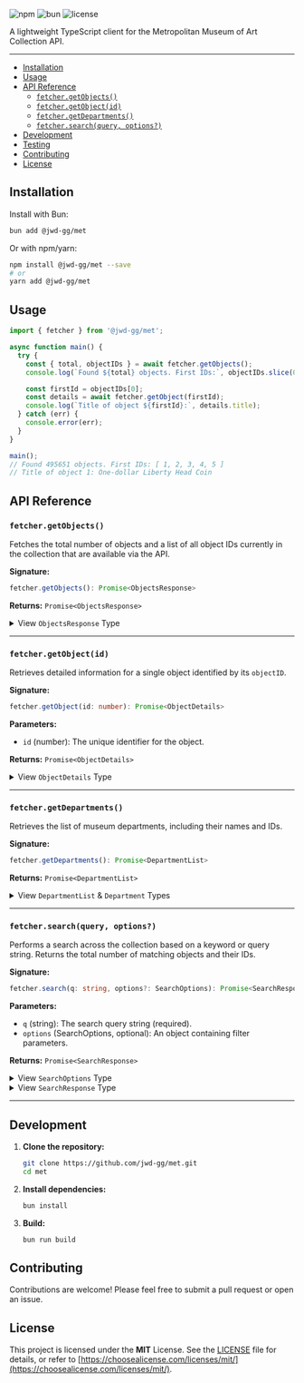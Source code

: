 ![npm](https://img.shields.io/npm/v/@jwd-gg/met?color=blue) ![bun](https://img.shields.io/badge/runtime-Bun-pink) ![license](https://img.shields.io/badge/license-MIT-green)

A lightweight TypeScript client for the Metropolitan Museum of Art Collection API.

---

- [Installation](#installation)
- [Usage](#usage)
- [API Reference](#api-reference)
  - [`fetcher.getObjects()`](#fetchergetobjects)
  - [`fetcher.getObject(id)`](#fetchergetobjectid)
  - [`fetcher.getDepartments()`](#fetchergetdepartments)
  - [`fetcher.search(query, options?)`](#fetchersearchqueryoptions)
- [Development](#development)
- [Testing](#testing)
- [Contributing](#contributing)
- [License](#license)

## Installation

Install with Bun:

```bash
bun add @jwd-gg/met
```

Or with npm/yarn:

```bash
npm install @jwd-gg/met --save
# or
yarn add @jwd-gg/met
```

## Usage

```ts
import { fetcher } from '@jwd-gg/met';

async function main() {
  try {
    const { total, objectIDs } = await fetcher.getObjects();
    console.log(`Found ${total} objects. First IDs:`, objectIDs.slice(0, 5));

    const firstId = objectIDs[0];
    const details = await fetcher.getObject(firstId);
    console.log(`Title of object ${firstId}:`, details.title);
  } catch (err) {
    console.error(err);
  }
}

main();
// Found 495651 objects. First IDs: [ 1, 2, 3, 4, 5 ]
// Title of object 1: One-dollar Liberty Head Coin
```


## API Reference

### `fetcher.getObjects()`

Fetches the total number of objects and a list of all object IDs currently in the collection that are available via the API.

**Signature:**
```typescript
fetcher.getObjects(): Promise<ObjectsResponse>
```

**Returns:** `Promise<ObjectsResponse>`

<details>
  <summary>View <code>ObjectsResponse</code> Type</summary>

  ```typescript
  export interface ObjectsResponse {
    /** The total number of object IDs */
    total: number;
    /** An array of object IDs */
    objectIDs: number[];
  }
  ```
</details>

---

### `fetcher.getObject(id)`

Retrieves detailed information for a single object identified by its `objectID`.

**Signature:**
```typescript
fetcher.getObject(id: number): Promise<ObjectDetails>
```

**Parameters:**
- `id` (number): The unique identifier for the object.

**Returns:** `Promise<ObjectDetails>`

<details>
  <summary>View <code>ObjectDetails</code> Type</summary>

  ```typescript
  // Note: Some fields are optional and may not be present for all objects.

  interface Constituent {
    constituentID: number;
    role: string;
    name: string;
    constituentULAN_URL?: string;
    constituentWikidata_URL?: string;
    gender?: string;
  }

  interface ElementMeasurements {
    Height?: number;
    Width?: number;
    Depth?: number;
    Length?: number;
    [key: string]: number | undefined;
  }

  interface Measurement {
    elementName: string;
    elementDescription: string | null;
    elementMeasurements: ElementMeasurements;
  }

  interface ParsedDimension {
    element: string;
    dimensionType: string;
    dimension: number;
  }

  interface Tag {
    term: string;
    AAT_URL: string;
    Wikidata_URL?: string;
  }

  export interface ObjectDetails {
    /** A unique identifier for the object */
    objectID: number;
    /** Indicates if the object is a highlight */
    isHighlight: boolean;
    /** The object's accession number */
    accessionNumber: string;
    /** The year the object was accessioned */
    accessionYear: string;
    /** Indicates if the object is in the public domain */
    isPublicDomain: boolean;
    /** URL to the primary image */
    primaryImage: string;
    /** URL to a smaller version of the primary image */
    primaryImageSmall: string;
    /** URLs to additional images, if available */
    additionalImages: string[];
    /** Information about the artists or makers */
    constituents: Constituent[] | null;
    /** The department associated with the object */
    department: string;
    /** The type of object */
    objectName: string;
    /** The title of the object */
    title: string;
    /** Information about the culture or people associated with the object */
    culture: string;
    /** The historical period */
    period: string;
    /** The dynasty, if applicable */
    dynasty: string;
    /** The reign, if applicable */
    reign: string;
    /** Portfolio information, if applicable */
    portfolio: string;
    /** Role of the primary artist */
    artistRole: string;
    /** Prefix for the artist's name */
    artistPrefix: string;
    /** Display name for the artist */
    artistDisplayName: string;
    /** Biographical information for the artist */
    artistDisplayBio: string;
    /** Suffix for the artist's name */
    artistSuffix: string;
    /** Sorted version of the artist's name */
    artistAlphaSort: string;
    /** Nationality of the artist */
    artistNationality: string;
    /** Start year of the artist's life */
    artistBeginDate: string;
    /** End year of the artist's life */
    artistEndDate: string;
    /** Gender of the artist */
    artistGender?: string;
    /** Wikidata URL for the artist */
    artistWikidata_URL?: string;
    /** ULAN URL for the artist */
    artistULAN_URL?: string;
    /** Date of the object's creation or origin */
    objectDate: string;
    /** Start year for the object's date */
    objectBeginDate: number;
    /** End year for the object's date */
    objectEndDate: number;
    /** Materials used to create the object */
    medium: string;
    /** Text description of the object's dimensions */
    dimensions: string;
    /** Parsed dimensions, if available */
    dimensionsParsed: ParsedDimension[] | null;
    /** Detailed measurements, if available */
    measurements: Measurement[] | null;
    /** Credit line for the object */
    creditLine: string;
    /** Type of geographical location associated with the object */
    geographyType: string;
    /** City associated with the object */
    city: string;
    /** State associated with the object */
    state: string;
    /** County associated with the object */
    county: string;
    /** Country associated with the object */
    country: string;
    /** Region associated with the object */
    region: string;
    /** Subregion associated with the object */
    subregion: string;
    /** Locale associated with the object */
    locale: string;
    /** Locus associated with the object */
    locus: string;
    /** Excavation site, if applicable */
    excavation: string;
    /** River associated with the object */
    river: string;
    /** General classification of the object */
    classification: string;
    /** Rights and reproduction information */
    rightsAndReproduction: string;
    /** Link to an external resource, often the object page on metmuseum.org */
    linkResource: string;
    /** Date the metadata was last updated */
    metadataDate: string;
    /** Repository where the object is held (usually "The Metropolitan Museum of Art") */
    repository: string;
    /** URL to the object's page on metmuseum.org */
    objectURL: string;
    /** Associated tags or keywords */
    tags: Tag[] | null;
    /** Wikidata URL for the object */
    objectWikidata_URL?: string;
    /** Indicates if the object is considered a timeline work */
    isTimelineWork: boolean;
    /** Gallery number where the object might be displayed */
    GalleryNumber: string;
  }
  ```
</details>

---

### `fetcher.getDepartments()`

Retrieves the list of museum departments, including their names and IDs.

**Signature:**
```typescript
fetcher.getDepartments(): Promise<DepartmentList>
```

**Returns:** `Promise<DepartmentList>`

<details>
  <summary>View <code>DepartmentList</code> & <code>Department</code> Types</summary>

  ```typescript
  export interface Department {
    /** A unique identifier for the department */
    departmentId: number;
    /** The display name of the department */
    displayName: string;
  }

  /** An array of Department objects */
  export type DepartmentList = Department[];
  ```
</details>

---

### `fetcher.search(query, options?)`

Performs a search across the collection based on a keyword or query string. Returns the total number of matching objects and their IDs.

**Signature:**
```typescript
fetcher.search(q: string, options?: SearchOptions): Promise<SearchResponse>
```

**Parameters:**
- `q` (string): The search query string (required).
- `options` (SearchOptions, optional): An object containing filter parameters.

**Returns:** `Promise<SearchResponse>`

<details>
  <summary>View <code>SearchOptions</code> Type</summary>

  ```typescript
  export interface SearchOptions {
    /** Set to true to search only for highlighted objects. */
    isHighlight?: boolean;
    /** Set to true to search only against the title field. */
    title?: boolean;
    /** Set to true to search only against the subject keyword tags field. */
    tags?: boolean;
    /** Restricts search to a specific department by ID. */
    departmentId?: number;
    /** Set to true to search only for objects currently on view. */
    isOnView?: boolean;
    /** Set to true to search only against the artist name or culture field. */
    artistOrCulture?: boolean;
    /** Filter by medium. Accepts a single string or an array of strings (e.g., "Paintings", ["Ceramics", "Furniture"]). */
    medium?: string | string[];
    /** Set to true to search only for objects with images. */
    hasImages?: boolean;
    /** Filter by geographic location. Accepts a single string or an array of strings (e.g., "Europe", ["France", "Paris"]). */
    geoLocation?: string | string[];
    /** Start year for date range filter (inclusive). Requires dateEnd. */
    dateBegin?: number;
    /** End year for date range filter (inclusive). Requires dateBegin. */
    dateEnd?: number;
  }
  ```
</details>

<details>
  <summary>View <code>SearchResponse</code> Type</summary>

  ```typescript
  export interface SearchResponse {
    /** The total number of objects matching the search query */
    total: number;
    /** An array of object IDs matching the search query. Can be null if no results are found. */
    objectIDs: number[] | null; // API documentation notes it can be null
  }
  ```
</details>

---

## Development

1.  **Clone the repository:**
    ```bash
    git clone https://github.com/jwd-gg/met.git
    cd met
    ```
2.  **Install dependencies:**
    ```bash
    bun install
    ```
3.  **Build:**
    ```bash
    bun run build
    ```

## Contributing

Contributions are welcome! Please feel free to submit a pull request or open an issue.

## License

This project is licensed under the **MIT** License. See the [LICENSE](LICENSE) file for details, or refer to [https://choosealicense.com/licenses/mit/](https://choosealicense.com/licenses/mit/).

